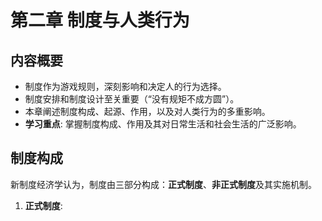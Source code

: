 # 第二章 制度与人类行为
## 内容概要
* 制度作为游戏规则，深刻影响和决定人的行为选择。
* 制度安排和制度设计至关重要（“没有规矩不成方圆”）。
* 本章阐述制度构成、起源、作用，以及对人类行为的多重影响。
* **学习重点**: 掌握制度构成、作用及其对日常生活和社会生活的广泛影响。
## 制度构成
新制度经济学认为，制度由三部分构成：**正式制度**、**非正式制度**及其实施机制。
1.  **正式制度**: